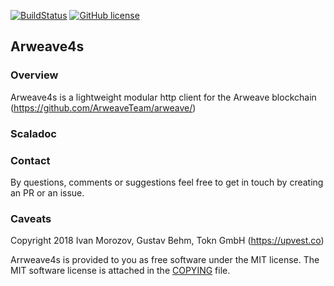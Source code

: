 


[![BuildStatus](https://circleci.com/gh/toknapp/arweave4s.svg?style=svg&circle-token=e71156a8048cdb639b1e4732bf8e03981b25c397)](https://circleci.com/gh/toknapp/arweave4s)
[![GitHub license](https://img.shields.io/badge/license-MIT-blue.svg)](https://raw.githubusercontent.com/toknapp/arweave4s/develop/COPYING)

## Arweave4s

### Overview

Arweave4s is a lightweight modular http client for the Arweave blockchain (https://github.com/ArweaveTeam/arweave/)

### Scaladoc


### Contact

By questions, comments or suggestions feel free to get in touch by creating an PR or an issue.


### Caveats

Copyright 2018 Ivan Morozov, Gustav Behm, Tokn GmbH (https://upvest.co)

Arrweave4s is provided to you as free software under the MIT license.
The MIT software license is attached in the [COPYING](COPYING) file.